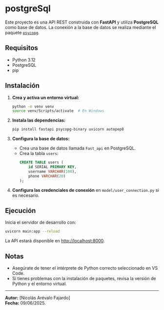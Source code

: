 # postgreSql

Este proyecto es una API REST construida con **FastAPI** y utiliza **PostgreSQL** como base de datos. La conexión a la base de datos se realiza mediante el paquete [`psycopg`](https://www.psycopg.org/).

## Requisitos

- Python 3.12
- PostgreSQL
- pip

## Instalación

1. **Crea y activa un entorno virtual:**
   ```sh
   python -m venv venv
   source venv/Scripts/activate  # En Windows
   ```
   
2. **Instala las dependencias:**
   ```sh
   pip install fastapi psycopg-binary uvicorn autopep8
   ```

3. **Configura la base de datos:**
   - Crea una base de datos llamada `Fast_api` en PostgreSQL.
   - Crea la tabla `users`:
     ```sql
     CREATE TABLE users (
         id SERIAL PRIMARY KEY,
         username VARCHAR(100),
         phone VARCHAR(20)
     );
     ```

5. **Configura las credenciales de conexión** en `model/user_connection.py` si es necesario.

## Ejecución

Inicia el servidor de desarrollo con:

```sh
uvicorn main:app --reload
```

La API estará disponible en [http://localhost:8000](http://localhost:8000).


## Notas

- Asegúrate de tener el intérprete de Python correcto seleccionado en VS Code.
- Si tienes problemas con la instalación de paquetes, revisa la versión de Python y el entorno virtual.

---

**Autor:** [Nicolás Arévalo Fajardo]  
**Fecha:** 09/06/2025.